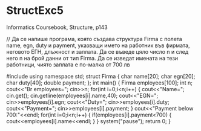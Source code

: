 # StructExc5
Informatics Coursebook, Structure, p143

// Да се напише програма, която създава структура Firma с полета name, egn, duty и payment, указващи името на работник във фирмата, неговото ЕГН, длъжност и заплата. Да се въведе цяло число n и след него n на брой данни от тип Firma. Да се изведат имената на тези работници, чиято заплата е по-малка от 700 лв

#include<iostream>
using namespace std;
struct Firma
{
  char name[20];
  char egn[20];
  char duty[40];
  double payment;
};
int main()
{
	Firma employees[100];
	int n;
	cout<<"Br employees=";
	cin>>n;
	for(int i=0;i<n;i++)
	{
		cout<<"Name=";
		cin.get();
        cin.getline(employees[i].name,40);
		cout<<"EGN=";
		cin>>employees[i].egn;
		cout<<"Duty=";
		cin>>employees[i].duty;
		cout<<"Payment=";
		cin>>employees[i].payment;
	}
    cout<<"Payment below 700:"<<endl;
	for(int i=0;i<n;i++)
	{
		if(employees[i].payment<700) 
		{
		cout<<employees[i].name<<endl;
		}
	}
	system("pause");
	return 0;
}
